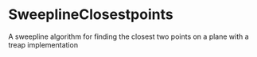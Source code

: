 # SweeplineClosestpoints
A sweepline algorithm for finding the closest two points on a plane with a treap implementation
